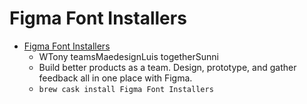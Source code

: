 # Figma Font Installers
- [Figma Font Installers](https://www.figma.com/)
  -  WTony teamsMaedesignLuis togetherSunni
  - Build better products as a team. Design, prototype, and gather feedback all in one place with Figma.
  - `brew cask install Figma Font Installers`
